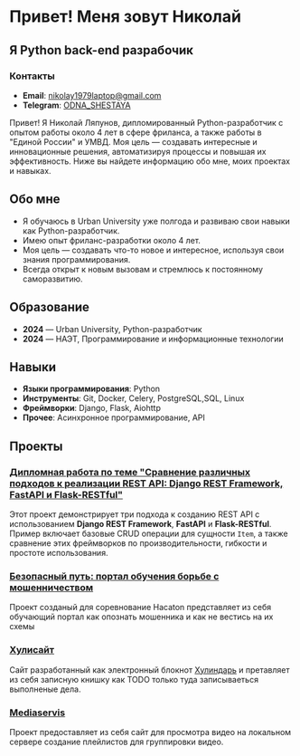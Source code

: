 #  Привет! Меня зовут Николай 
## Я Python back-end разрабочик 

### Контакты
- **Email**: [nikolay1979laptop@gmail.com](mailto:nikolay1979laptop@gmail.com)
- **Telegram**: [ODNA_SHESTAYA](https://t.me/ODNA_SHESTAYA)

Привет! Я Николай Ляпунов, дипломированный Python-разработчик с опытом работы около 4 лет в сфере фриланса, а также работы в "Единой России" и УМВД. Моя цель — создавать интересные и инновационные решения, автоматизируя процессы и повышая их эффективность. Ниже вы найдете информацию обо мне, моих проектах и навыках.

## Обо мне

- Я обучаюсь в Urban University уже полгода и развиваю свои навыки как Python-разработчик.
- Имею опыт фриланс-разработки около 4 лет.
- Моя цель — создавать что-то новое и интересное, используя свои знания программирования.
- Всегда открыт к новым вызовам и стремлюсь к постоянному саморазвитию.

## Образование

- **2024** — Urban University, Python-разработчик
- **2024** — НАЭТ, Программирование и информационные технологии

## Навыки

- **Языки программирования**: Python
- **Инструменты**: Git, Docker, Celery, PostgreSQL,SQL, Linux
- **Фреймворки**: Django, Flask, Aiohttp
- **Прочее**: Асинхронное программирование, API

## Проекты

### [Дипломная работа по теме "Сравнение различных подходов к реализации REST API: Django REST Framework, FastAPI и Flask-RESTful"](https://github.com/odnashestaia/diplom)
Этот проект демонстрирует три подхода к созданию REST API с использованием **Django REST Framework**, **FastAPI** и **Flask-RESTful**. Пример включает базовые CRUD операции для сущности `Item`, а также сравнение этих фреймворков по производительности, гибкости и простоте использования.

### [Безопасный путь: портал обучения борьбе с мошенничеством](https://github.com/odnashestaia/hacaton_dev)
Проект созданый для соревнование Hacaton представляет из себя обучающий портал как опознать мошенника и как не вестись на их схемы

### [Хулисайт](https://github.com/odnashestaia/hulisite)
Сайт разработанный как электронный блокнот [Хулиндарь](https://www.chitai-gorod.ru/product/hulendar-provokator-velikih-sversheniy-2921315) и претавляет из себя записную книшку как TODO только туда записываеться выполненые дела.

### [Mediaservis](https://github.com/odnashestaia/mediaservis)
Проект предоставляет из себя сайт для просмотра видео на локальном сервере создание плейлистов для группировки видео.




<!--
**odnashestaia/odnashestaia** is a ✨ _special_ ✨ repository because its `README.md` (this file) appears on your GitHub profile.

Here are some ideas to get you started:

- 🔭 I’m currently working on ...
- 🌱 I’m currently learning ...
- 👯 I’m looking to collaborate on ...
- 🤔 I’m looking for help with ...
- 💬 Ask me about ...
- 📫 How to reach me: ...
- 😄 Pronouns: ...
- ⚡ Fun fact: ...
-->
